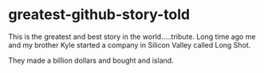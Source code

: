 # greatest-github-story-told
This is the greatest and best story in the world.....tribute. 
Long time ago me and my brother Kyle started a company in Silicon Valley called
Long Shot.

They made a billion dollars and bought and island.